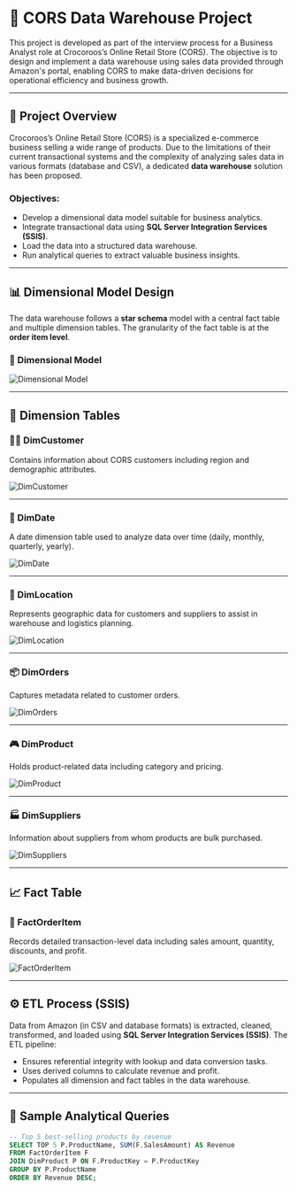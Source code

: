 # 🐊 CORS Data Warehouse Project

This project is developed as part of the interview process for a Business Analyst role at Crocoroos’s Online Retail Store (CORS). The objective is to design and implement a data warehouse using sales data provided through Amazon's portal, enabling CORS to make data-driven decisions for operational efficiency and business growth.

---

## 📝 Project Overview

Crocoroos’s Online Retail Store (CORS) is a specialized e-commerce business selling a wide range of products. Due to the limitations of their current transactional systems and the complexity of analyzing sales data in various formats (database and CSV), a dedicated **data warehouse** solution has been proposed.

### Objectives:
- Develop a dimensional data model suitable for business analytics.
- Integrate transactional data using **SQL Server Integration Services (SSIS)**.
- Load the data into a structured data warehouse.
- Run analytical queries to extract valuable business insights.

---

## 📊 Dimensional Model Design

The data warehouse follows a **star schema** model with a central fact table and multiple dimension tables. The granularity of the fact table is at the **order item level**.

### 🌟 Dimensional Model
![Dimensional Model](Images/DimensionalModel.png)

---

## 🧱 Dimension Tables

### 🧍‍♂️ DimCustomer
Contains information about CORS customers including region and demographic attributes.

![DimCustomer](Images/DimCustomer.png)

---

### 📅 DimDate
A date dimension table used to analyze data over time (daily, monthly, quarterly, yearly).

![DimDate](Images/DimDate.png)

---

### 📍 DimLocation
Represents geographic data for customers and suppliers to assist in warehouse and logistics planning.

![DimLocation](Images/DimLocation.png)

---

### 📦 DimOrders
Captures metadata related to customer orders.

![DimOrders](Images/DimOrders.png)

---

### 🎮 DimProduct
Holds product-related data including category and pricing.

![DimProduct](Images/DimProduct.png)

---

### 🏭 DimSuppliers
Information about suppliers from whom products are bulk purchased.

![DimSuppliers](Images/DimSuppliers.png)

---

## 📈 Fact Table

### 🧾 FactOrderItem
Records detailed transaction-level data including sales amount, quantity, discounts, and profit.

![FactOrderItem](Images/FactOrderItem.png)

---

## ⚙️ ETL Process (SSIS)

Data from Amazon (in CSV and database formats) is extracted, cleaned, transformed, and loaded using **SQL Server Integration Services (SSIS)**. The ETL pipeline:
- Ensures referential integrity with lookup and data conversion tasks.
- Uses derived columns to calculate revenue and profit.
- Populates all dimension and fact tables in the data warehouse.

---

## 📌 Sample Analytical Queries

```sql
-- Top 5 best-selling products by revenue
SELECT TOP 5 P.ProductName, SUM(F.SalesAmount) AS Revenue
FROM FactOrderItem F
JOIN DimProduct P ON F.ProductKey = P.ProductKey
GROUP BY P.ProductName
ORDER BY Revenue DESC;
